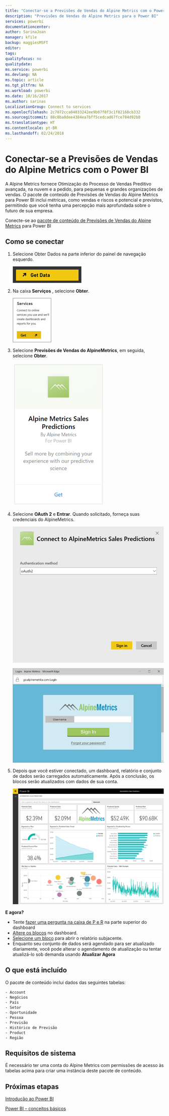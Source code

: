 ```yaml
---
title: "Conectar-se a Previsões de Vendas do Alpine Metrics com o Power BI"
description: "Previsões de Vendas do Alpine Metrics para o Power BI"
services: powerbi
documentationcenter: 
author: SarinaJoan
manager: kfile
backup: maggiesMSFT
editor: 
tags: 
qualityfocus: no
qualitydate: 
ms.service: powerbi
ms.devlang: NA
ms.topic: article
ms.tgt_pltfrm: NA
ms.workload: powerbi
ms.date: 10/16/2017
ms.author: sarinas
LocalizationGroup: Connect to services
ms.openlocfilehash: 2c7072cca04033242ee9b07f0f3c1f82160cb332
ms.sourcegitcommit: 88c8ba8dee4384ea7bff5cedcad67fce784d92b0
ms.translationtype: HT
ms.contentlocale: pt-BR
ms.lasthandoff: 02/24/2018
---
```

# <a name="connect-to-alpine-metrics-sales-predictions-with-power-bi"></a>Conectar-se a Previsões de Vendas do Alpine Metrics com o Power BI
A Alpine Metrics fornece Otimização do Processo de Vendas Preditivo avançada, na nuvem e a pedido, para pequenas e grandes organizações de vendas. O pacote de conteúdo de Previsões de Vendas do Alpine Metrics para Power BI inclui métricas, como vendas e riscos e potencial e previstos, permitindo que você tenha uma percepção mais aprofundada sobre o futuro de sua empresa. 

Conecte-se ao [pacote de conteúdo de Previsões de Vendas do Alpine Metrics](https://app.powerbi.com/getdata/services/alpine-metrics) para Power BI

## <a name="how-to-connect"></a>Como se conectar
1. Selecione Obter Dados na parte inferior do painel de navegação esquerdo.  
   
    ![](media/service-connect-to-alpine-metrics/getdata.png)
2. Na caixa **Serviços** , selecione **Obter**.  
   
    ![](media/service-connect-to-alpine-metrics/services.png)
3. Selecione **Previsões de Vendas do AlpineMetrics**, em seguida, selecione **Obter**.  
   
    ![](media/service-connect-to-alpine-metrics/alpine.png)
4. Selecione **OAuth 2** e **Entrar**. Quando solicitado, forneça suas credenciais do AlpineMetrics.
   
    ![](media/service-connect-to-alpine-metrics/creds.png)
   
    ![](media/service-connect-to-alpine-metrics/creds2.png)
5. Depois que você estiver conectado, um dashboard, relatório e conjunto de dados serão carregados automaticamente. Após a conclusão, os blocos serão atualizados com dados de sua conta.
   
    ![](media/service-connect-to-alpine-metrics/dashboard.png)

**E agora?**

* Tente [fazer uma pergunta na caixa de P e R](power-bi-q-and-a.md) na parte superior do dashboard
* [Altere os blocos](service-dashboard-edit-tile.md) no dashboard.
* [Selecione um bloco](service-dashboard-tiles.md) para abrir o relatório subjacente.
* Enquanto seu conjunto de dados será agendado para ser atualizado diariamente, você pode alterar o agendamento de atualização ou tentar atualizá-lo sob demanda usando **Atualizar Agora**

## <a name="whats-included"></a>O que está incluído
O pacote de conteúdo inclui dados das seguintes tabelas:  

    - Account    
    - Negócios    
    - País    
    - Setor    
    - Oportunidade  
    - Pessoa  
    - Previsão    
    - Histórico de Previsão    
    - Product  
    - Região    

## <a name="system-requirements"></a>Requisitos de sistema
É necessário ter uma conta do Alpine Metrics com permissões de acesso às tabelas acima para criar uma instância deste pacote de conteúdo.

## <a name="next-steps"></a>Próximas etapas
[Introdução ao Power BI](service-get-started.md)

[Power BI – conceitos básicos](service-basic-concepts.md)


